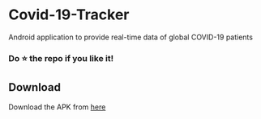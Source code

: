# Covid-19-Tracker
Android application to provide real-time data of global COVID-19 patients

### Do :star: the repo if you like it!

## Download
Download the APK from [here](https://github.com/Sagarbisht509/Covid-19-Tracker/releases/v1.0/Covid19.Tracker.apk)
